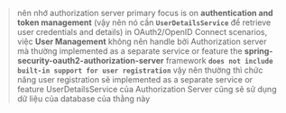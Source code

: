 > nên nhớ authorization server primary focus is on **authentication and token management** (vậy nên nó cần **`UserDetailsService`** để retrieve user credentials and details) 
> in OAuth2/OpenID Connect scenarios, việc **User Management** không nên handle bởi Authorization server mà thường implemented as a separate service or feature
> the **spring-security-oauth2-authorization-server** framework **`does not include built-in support for user registration`**
> vậy nên thường thì chức năng user registration sẽ implemented as a separate service or feature
> UserDetailsService của Authorization Server cũng sẽ sử dụng dữ liệu của database của thằng này